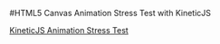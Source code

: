 
#HTML5 Canvas Animation Stress Test with KineticJS

<a class="jsbin-embed" href="http://jsbin.com/yonuce/1/embed?js,output">KineticJS Animation Stress Test</a><script src="http://static.jsbin.com/js/embed.js"></script>
